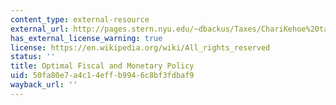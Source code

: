 ```yaml
---
content_type: external-resource
external_url: http://pages.stern.nyu.edu/~dbackus/Taxes/ChariKehoe%20tax%20survey%2098.pdf
has_external_license_warning: true
license: https://en.wikipedia.org/wiki/All_rights_reserved
status: ''
title: Optimal Fiscal and Monetary Policy
uid: 50fa80e7-a4c1-4eff-b994-6c8bf3fdbaf9
wayback_url: ''
---
```

